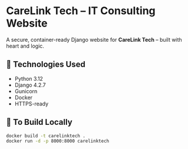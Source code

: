 # CareLink Tech – IT Consulting Website

A secure, container-ready Django website for **CareLink Tech** – built with heart and logic.

## 🔧 Technologies Used
- Python 3.12
- Django 4.2.7
- Gunicorn
- Docker
- HTTPS-ready

## 🐳 To Build Locally

```bash
docker build -t carelinktech .
docker run -d -p 8000:8000 carelinktech